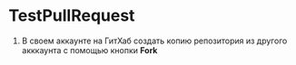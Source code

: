 # TestPullRequest

1. В своем аккаунте на ГитХаб создать копию репозитория из другого акккаунта с помощью кнопки **Fork**